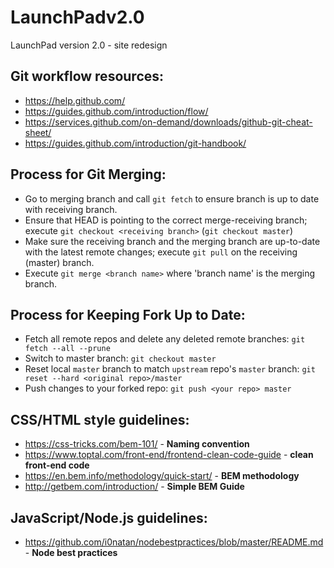 # LaunchPadv2.0

LaunchPad version 2.0 - site redesign

## Git workflow resources:

- https://help.github.com/
- https://guides.github.com/introduction/flow/
- https://services.github.com/on-demand/downloads/github-git-cheat-sheet/
- https://guides.github.com/introduction/git-handbook/

## Process for Git Merging:

- Go to merging branch and call `git fetch` to ensure branch is up to date with receiving branch.
- Ensure that HEAD is pointing to the correct merge-receiving branch; execute `git checkout <receiving branch>` (`git checkout master`)
- Make sure the receiving branch and the merging branch are up-to-date with the latest remote changes; execute `git pull` on the receiving (master) branch.
- Execute `git merge <branch name>` where 'branch name' is the merging branch.

## Process for Keeping Fork Up to Date:
- Fetch all remote repos and delete any deleted remote branches: `git fetch --all --prune`
- Switch to master branch: `git checkout master`
- Reset local `master` branch to match `upstream` repo's `master` branch: `git reset --hard <original repo>/master`
- Push changes to your forked repo: `git push <your repo> master`

## CSS/HTML style guidelines:
- https://css-tricks.com/bem-101/ - **Naming convention**
- https://www.toptal.com/front-end/frontend-clean-code-guide - **clean front-end code**
- https://en.bem.info/methodology/quick-start/ - **BEM methodology**
- http://getbem.com/introduction/ - **Simple BEM Guide**


## JavaScript/Node.js guidelines:
- https://github.com/i0natan/nodebestpractices/blob/master/README.md - **Node best practices**
